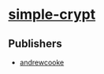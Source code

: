 # [simple-crypt](https://pypi.org/project/simple-crypt)



## Publishers
- [andrewcooke](https://pypi.org/user/andrewcooke)

